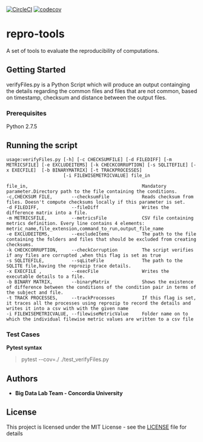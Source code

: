 [![CircleCI](https://circleci.com/gh/big-data-lab-team/repro-tools.svg?style=svg)](https://circleci.com/gh/big-data-lab-team/repro-tools)
[![codecov](https://codecov.io/gh/big-data-lab-team/repro-tools/branch/master/graph/badge.svg)](https://codecov.io/gh/big-data-lab-team/repro-tools)

# repro-tools
A set of tools to evaluate the reproducibility of computations.


## Getting Started

verifyFiles.py is a Python Script which will produce an output containging the details regarding the common files and files that are not common, based on timestamp, checksum and distance between the output files.

### Prerequisites

Python 2.7.5

## Running the script

```
usage:verifyFiles.py [-h] [-c CHECKSUMFILE] [-d FILEDIFF] [-m METRICSFILE] [-e EXCLUDEITEMS] [-k CHECKCORRUPTION] [-s SQLITEFILE] [-x EXECFILE]  [-b BINARYMATRIX] [-t TRACKPROCESSES]
                     [-i FILEWISEMETRICVALUE] file_in

file_in,                                          Mandatory parameter.Directory path to the file containing the conditions.
-c,CHECKSUM FILE,       --checksumFile            Reads checksum from files. Doesn't compute checksums locally if this parameter is set.
-d FILEDIFF,            --fileDiff                Writes the difference matrix into a file.
-m METRICSFILE,         --metricsFile             CSV file containing metrics definition. Every line contains 4 elements: metric_name,file_extension,command_to_run,output_file_name
-e EXCLUDEITEMS,        --excludeItems            The path to the file containing the folders and files that should be excluded from creating checksums.
-k CHECKCORRUPTION,     --checkCorruption         The script verifies if any files are corrupted ,when this flag is set as true
-s SQLITEFILE,          --sqLiteFile              The path to the SQLITE file,having the reprozip trace details.
-x EXECFILE ,           --execFile                Writes the executable details to a file.
-b BINARY MATRIX,       --binaryMatrix            Shows the existence of difference between the conditions of the condition pair in terms of the subject and file.
-t TRACK PROCESSES,     --trackProcesses          If this flag is set, it traces all the processes using reprozip to record the details and writes it into a csv with with the given name
-i FILEWISEMETRICVALUE, --filewiseMetricValue     Folder name on to which the individual filewise metric values are written to a csv file
```

### Test Cases
__Pytest syntax__
> pytest --cov=./ ./test_verifyFiles.py

## Authors

* **Big Data Lab Team - Concordia University**

## License

This project is licensed under the MIT License - see the [LICENSE](LICENSE) file for details



